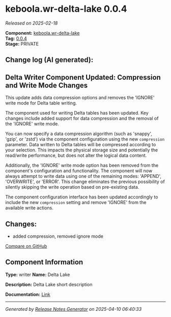 #  keboola.wr-delta-lake 0.0.4

_Released on 2025-02-18_

**Component:** [keboola.wr-delta-lake](https://github.com/keboola/component-delta-lake)  
**Tag:** [0.0.4](https://github.com/keboola/component-delta-lake/releases/tag/0.0.4)  
**Stage:** PRIVATE


## Change log (AI generated):
## Delta Writer Component Updated: Compression and Write Mode Changes
This update adds data compression options and removes the 'IGNORE' write mode for Delta table writing.

The component used for writing Delta tables has been updated. Key changes include added support for data compression and the removal of the 'IGNORE' write mode.

You can now specify a data compression algorithm (such as 'snappy', 'gzip', or 'zstd') via the component configuration using the new `compression` parameter. Data written to Delta tables will be compressed according to your selection. This impacts the physical storage size and potentially the read/write performance, but does not alter the logical data content.

Additionally, the 'IGNORE' write mode option has been removed from the component's configuration and functionality. The component will now always attempt to write data using one of the remaining modes: 'APPEND', 'OVERWRITE', or 'ERROR'. This change eliminates the previous possibility of silently skipping the write operation based on pre-existing data.

The component configuration interface has been updated accordingly to include the new `compression` setting and remove 'IGNORE' from the available write actions.



## Changes:



- added compression, removed ignore mode 



[Compare on GitHub](https://github.com/keboola/component-delta-lake/compare/0.0.3...0.0.4)



## Component Information
**Type:** writer
**Name:** Delta Lake

**Description:** Delta Lake short description


**Documentation:** [Link](https://github.com/keboola/component-delta-lake.git/blob/master/README.md)



---
_Generated by [Release Notes Generator](https://github.com/keboola/release-notes-generator)
on 2025-04-10 06:40:33_